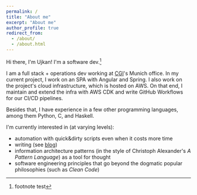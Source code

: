 ```yaml
---
permalink: /
title: "About me"
excerpt: "About me"
author_profile: true
redirect_from: 
  - /about/
  - /about.html
---
```

Hi there, I'm Ujkan! I'm a software dev.[^1]

I am a full stack + operations dev working at [CGI](https://www.cgi.com/de/de)'s Munich
 office. In my current project, I work on an SPA with Angular and Spring. 
 I also work on the project's cloud infrastructure, which is hosted on
 AWS. On that end, I maintain and extend the infra with AWS CDK and write
GitHub Workflows for our CI/CD pipelines.

Besides that, I have experience in a few other programming languages,
among them Python, C, and Haskell.

I'm currently interested in (at varying levels):
- automation with quick&dirty scripts even when it costs more time
- writing (see [blog](https://ujkan.github.io/year-archive/))
- information architecture patterns (in the style of Christoph Alexander's 
*A Pattern Language*) as a tool for thought
- software engineering principles that go beyond the 
dogmatic popular philosophies (such as *Clean Code*)

[^1]: footnote test
